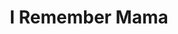---
title: I Remember Mama
year: 1946
opening_date: 1946-05-24
closing_date: 1946-05-31
layout: productions
image:
image_caption:
image_credit:
playbill: 
category: 
details:
  Theatre: Theatre Jacksonville
  Venue: Little Theatre
cast:
  A Nurse: Ann Smith
  Another Doctor: Milton Rehberg
  Another Nurse: 
    - Dorothy Greenlaw
    - Phyllis Bruen
  Arne: Charles Cherry
  Aunt Jenny: Jeanne Ostner
  Aunt Sigrid: Carrleen Wells
  Aunt Trina: Jean Carlson
  Bellboy: Milton Rehberg
  Christine: Sunya Bowen
  Dagmar: Paula Aberle
  Dorothy: Marelyn Archbold
  Dr. Johnson: Paul Samek
  Florence Dana Moorehead: Elizabeth Reed
  Hotel Guest: 
    - Jo Rosenshine
    - Sarah McRae
  Jessie: Marion Hathcock
  Katrin: Jane Blythe
  Madeline: Harriet Gruebb
  Mama: Marion Albinson
  Mr. Hyde: Maurice Blitch
  Mr. Thorkelson: Elmo Lehman
  Nels: Calvin Burch
  Papa: Roy Meischner
  Scrubwoman: Esther Richmond
  Soda Clerk: Joseph Rosenshine
  Uncle Chris: Nicholas Volpe
crew:
  Director: L. Bramer Carlson
  Lighting: Helen Kriebs
  Make-up: Elmo Lehman
  Properties: 
    - Irma Jean Manning
    - Jeanne Ostner
    - Lillian Bowen
    - Velma Henning
  Scenery: 
    - David Salter
    - George Henning
    - Hinkley Greenlaw
    - Jeanne Ostner
    - Margie Carter
    - Stark Heriot
  Set and Lighting Design: Duke LeBrun
  Sound Effects: Audrey Forbes
  Stage Manager: Dorothy Greenlaw
  Wardrobe: Sarah McRae
---
